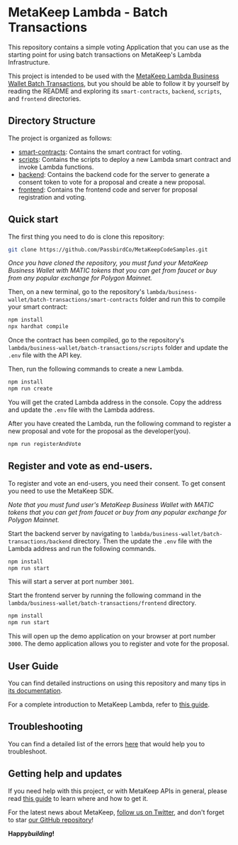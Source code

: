# MetaKeep Lambda - Batch Transactions

This repository contains a simple voting Application that you can use as the starting point for using batch transactions on MetaKeep's Lambda Infrastructure.

This project is intended to be used with the
[MetaKeep Lambda Business Wallet Batch Transactions](https://docs.metakeep.xyz/docs/lambda-business-wallet-batch-transactions), but you should be
able to follow it by yourself by reading the README and exploring its
`smart-contracts`, `backend`, `scripts`, and `frontend` directories.

## Directory Structure

The project is organized as follows:

- [smart-contracts](./smart-contracts): Contains the smart contract for voting.
- [scripts](./scripts): Contains the scripts to deploy a new Lambda smart contract and invoke Lambda functions.
- [backend](./backend): Contains the backend code for the server to generate a consent token to vote for a proposal and create a new proposal.
- [frontend](./frontend): Contains the frontend code and server for proposal registration and voting.

## Quick start

The first thing you need to do is clone this repository:

```sh
git clone https://github.com/PassbirdCo/MetaKeepCodeSamples.git
```

_Once you have cloned the repository, you must fund your MetaKeep Business Wallet with MATIC tokens that you can get from faucet or buy from any popular exchange for Polygon Mainnet._

Then, on a new terminal, go to the repository's `lambda/business-wallet/batch-transactions/smart-contracts` folder and run this to
compile your smart contract:

```sh
npm install
npx hardhat compile
```

Once the contract has been compiled, go to the repository's `lambda/business-wallet/batch-transactions/scripts` folder and update the `.env` file with the API key.

Then, run the following commands to create a new Lambda.

```sh
npm install
npm run create
```

You will get the crated Lambda address in the console. Copy the address and update the `.env` file with the Lambda address.

After you have created the Lambda, run the following command to register a new proposal and vote for the proposal as the developer(you).

```sh
npm run registerAndVote
```

## Register and vote as end-users.

To register and vote an end-users, you need their consent. To get consent you need to use the MetaKeep SDK.

_Note that you must fund user's MetaKeep Business Wallet with MATIC tokens that you can get from faucet or buy from any popular exchange for Polygon Mainnet._

Start the backend server by navigating to `lambda/business-wallet/batch-transactions/backend` directory. Then the update the `.env` file with the Lambda address and run the following commands.

```sh
npm install
npm run start
```

This will start a server at port number `3001`.

Start the frontend server by running the following command in the `lambda/business-wallet/batch-transactions/frontend` directory.

```sh
npm install
npm run start
```

This will open up the demo application on your browser at port number `3000`.
The demo application allows you to register and vote for the proposal.

## User Guide

You can find detailed instructions on using this repository and many tips in [its documentation](https://docs.metakeep.xyz/reference/lambda-101).

For a complete introduction to MetaKeep Lambda, refer to [this guide](https://docs.metakeep.xyz/reference/lambda-101).

## Troubleshooting

You can find a detailed list of the errors [here](https://docs.metakeep.xyz/reference/api-error-status#v2applambdacreate) that would help you to troubleshoot.

## Getting help and updates

If you need help with this project, or with MetaKeep APIs in general, please read [this guide](https://docs.metakeep.xyz/) to learn where and how to get it.

For the latest news about MetaKeep, [follow us on Twitter](https://twitter.com/metakeep), and don't forget to star [our GitHub repository](https://github.com/PassbirdCo/MetaKeepCodeSamples.git)!

**Happy*building*!**
